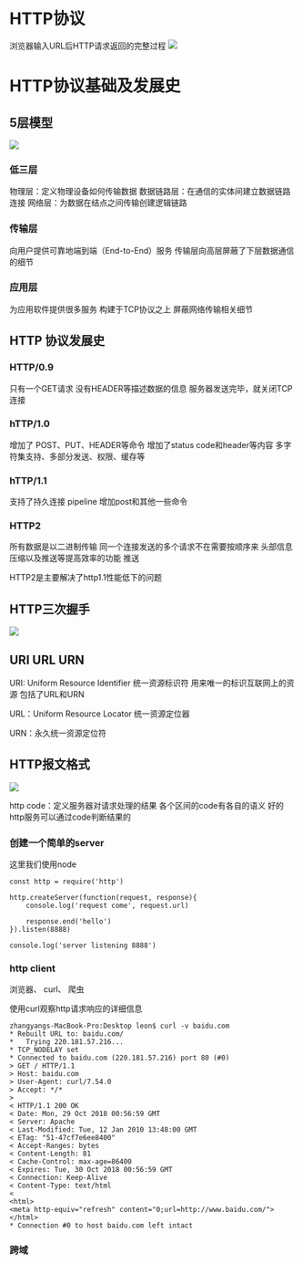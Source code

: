 # HTTP协议

 浏览器输入URL后HTTP请求返回的完整过程
 ![](http://p7b5cwgjy.bkt.clouddn.com/15405451264177.jpg)
# HTTP协议基础及发展史

## 5层模型
![](http://p7b5cwgjy.bkt.clouddn.com/15405454020075.jpg)
### 低三层
物理层：定义物理设备如何传输数据
数据链路层：在通信的实体间建立数据链路连接
网络层：为数据在结点之间传输创建逻辑链路

### 传输层
向用户提供可靠地端到端（End-to-End）服务
传输层向高层屏蔽了下层数据通信的细节

### 应用层
为应用软件提供很多服务
构建于TCP协议之上
屏蔽网络传输相关细节

## HTTP 协议发展史
### HTTP/0.9
只有一个GET请求
没有HEADER等描述数据的信息
服务器发送完毕，就关闭TCP连接

### hTTP/1.0
增加了 POST、PUT、HEADER等命令
增加了status code和header等内容
多字符集支持、多部分发送、权限、缓存等

### hTTP/1.1
支持了持久连接
pipeline
增加post和其他一些命令

### HTTP2
所有数据是以二进制传输
同一个连接发送的多个请求不在需要按顺序来
头部信息压缩以及推送等提高效率的功能
推送

HTTP2是主要解决了http1.1性能低下的问题

## HTTP三次握手

![](http://p7b5cwgjy.bkt.clouddn.com/15405471363731.jpg)
## URI URL URN
URI: Uniform Resource Identifier 统一资源标识符
用来唯一的标识互联网上的资源
包括了URL和URN  

URL：Uniform Resource Locator 统一资源定位器

URN：永久统一资源定位符

## HTTP报文格式
![](http://p7b5cwgjy.bkt.clouddn.com/15407731035602.jpg)

http code：定义服务器对请求处理的结果
各个区间的code有各自的语义
好的http服务可以通过code判断结果的

### 创建一个简单的server
这里我们使用node
```node
const http = require('http')

http.createServer(function(request, response){
    console.log('request come', request.url)

    response.end('hello')
}).listen(8888)

console.log('server listening 8888')
```

### http client
浏览器、 curl、 爬虫

使用curl观察http请求响应的详细信息
```
zhangyangs-MacBook-Pro:Desktop leon$ curl -v baidu.com
* Rebuilt URL to: baidu.com/
*   Trying 220.181.57.216...
* TCP_NODELAY set
* Connected to baidu.com (220.181.57.216) port 80 (#0)
> GET / HTTP/1.1
> Host: baidu.com
> User-Agent: curl/7.54.0
> Accept: */*
>
< HTTP/1.1 200 OK
< Date: Mon, 29 Oct 2018 00:56:59 GMT
< Server: Apache
< Last-Modified: Tue, 12 Jan 2010 13:48:00 GMT
< ETag: "51-47cf7e6ee8400"
< Accept-Ranges: bytes
< Content-Length: 81
< Cache-Control: max-age=86400
< Expires: Tue, 30 Oct 2018 00:56:59 GMT
< Connection: Keep-Alive
< Content-Type: text/html
<
<html>
<meta http-equiv="refresh" content="0;url=http://www.baidu.com/">
</html>
* Connection #0 to host baidu.com left intact
```

### 跨域